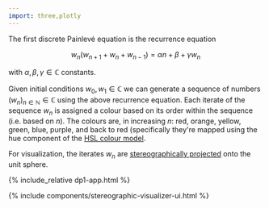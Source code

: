 ```yaml
---
import: three,plotly
---
```


The first discrete Painlevé equation is the recurrence equation

$$
w_n(w_{n+1}+w_n+w_{n-1})=\alpha n +\beta +\gamma w_n
$$

with $\alpha,\beta,\gamma\in\mathbb C$ constants.

Given initial conditions $w_0,w_1\in\mathbb C$ we can generate a sequence of numbers $(w_n)_{n\in\mathbb{N}}\in\mathbb C$ using the above recurrence equation. Each iterate of the sequence $w_n$ is assigned a colour based
on its order within the sequence (i.e. based on $n$). The colours are, in increasing $n$: red, orange, yellow,
green, blue, purple, and back to red (specifically they're mapped using the hue component of the [HSL colour model](https://en.wikipedia.org/wiki/HSL_and_HSV).

For visualization, the iterates $w_n$ are [stereographically projected]("https://en.wikipedia.org/wiki/Stereographic_projection") onto the unit sphere.

{% include_relative dp1-app.html %}

{% include components/stereographic-visualizer-ui.html %}